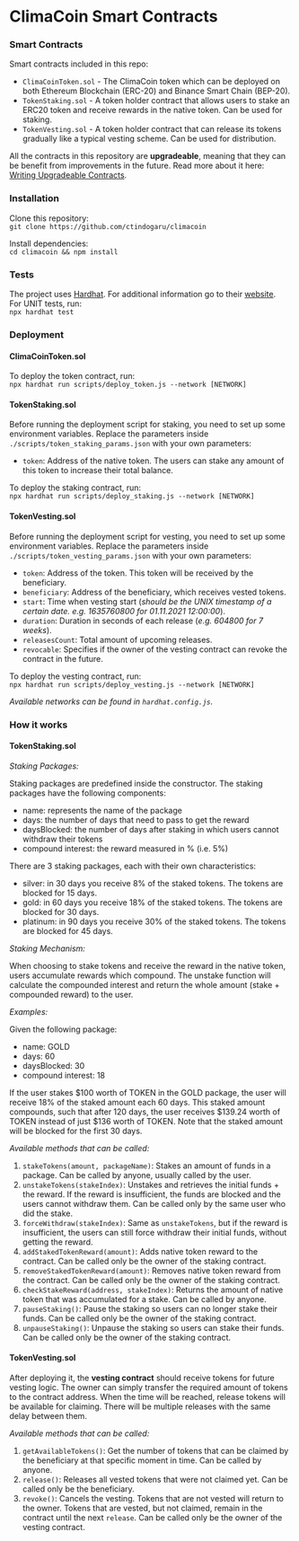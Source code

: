 # ClimaCoin Smart Contracts

### Smart Contracts

Smart contracts included in this repo:
- `ClimaCoinToken.sol` - The ClimaCoin token which can be deployed on both Ethereum Blockchain (ERC-20) and Binance Smart Chain (BEP-20). 
- `TokenStaking.sol` - A token holder contract that allows users to stake an ERC20 token and receive rewards in the native token. Can be used for staking.
- `TokenVesting.sol` - A token holder contract that can release its tokens gradually like a typical vesting scheme. Can be used for distribution.
  
All the contracts in this repository are **upgradeable**, meaning that they can be benefit from improvements in the future. Read more about it here: [Writing Upgradeable Contracts](https://docs.openzeppelin.com/upgrades-plugins/1.x/writing-upgradeable).

### Installation

Clone this repository:  
`git clone https://github.com/ctindogaru/climacoin`

Install dependencies:  
`cd climacoin && npm install`

### Tests

The project uses [Hardhat](https://hardhat.org/). For additional information go to their [website](https://hardhat.org/getting-started/).     
For UNIT tests, run:  
`npx hardhat test`

### Deployment

#### ClimaCoinToken.sol

To deploy the token contract, run:  
`npx hardhat run scripts/deploy_token.js --network [NETWORK]`  

#### TokenStaking.sol

Before running the deployment script for staking, you need to set up some environment variables. Replace the parameters inside `./scripts/token_staking_params.json` with your own parameters:  
- `token`: Address of the native token. The users can stake any amount of this token to increase their total balance.

To deploy the staking contract, run:  
`npx hardhat run scripts/deploy_staking.js --network [NETWORK]`  

#### TokenVesting.sol

Before running the deployment script for vesting, you need to set up some environment variables. Replace the parameters inside `./scripts/token_vesting_params.json` with your own parameters:  
- `token`: Address of the token. This token will be received by the beneficiary.
- `beneficiary`: Address of the beneficiary, which receives vested tokens.
- `start`: Time when vesting start (_should be the UNIX timestamp of a certain date. e.g. 1635760800 for 01.11.2021 12:00:00_).
- `duration`: Duration in seconds of each release (_e.g. 604800 for 7 weeks_).
- `releasesCount`: Total amount of upcoming releases.
- `revocable`: Specifies if the owner of the vesting contract can revoke the contract in the future.

To deploy the vesting contract, run:  
`npx hardhat run scripts/deploy_vesting.js --network [NETWORK]`  

*Available networks can be found in `hardhat.config.js`.*

### How it works

#### TokenStaking.sol

*Staking Packages:*  

Staking packages are predefined inside the constructor. The staking packages have the following components:

- name: represents the name of the package
- days: the number of days that need to pass to get the reward
- daysBlocked: the number of days after staking in which users cannot withdraw their tokens
- compound interest: the reward measured in % (i.e. 5%)

There are 3 staking packages, each with their own characteristics:
- silver: in 30 days you receive 8% of the staked tokens. The tokens are blocked for 15 days.
- gold: in 60 days you receive 18% of the staked tokens. The tokens are blocked for 30 days.
- platinum: in 90 days you receive 30% of the staked tokens. The tokens are blocked for 45 days.

*Staking Mechanism:*  

When choosing to stake tokens and receive the reward in the native token, users accumulate rewards which compound. The unstake function will calculate the compounded interest and return the whole amount (stake + compounded reward) to the user.

*Examples:*  

Given the following package:
- name: GOLD
- days: 60
- daysBlocked: 30
- compound interest: 18

If the user stakes $100 worth of TOKEN in the GOLD package, the user will receive 18% of the staked amount each 60 days. This staked amount compounds, such that after 120 days, the user receives $139.24 worth of TOKEN instead of just $136 worth of TOKEN. Note that the staked amount will be blocked for the first 30 days.

*Available methods that can be called:*

1) `stakeTokens(amount, packageName)`: Stakes an amount of funds in a package. Can be called by anyone, usually called by the user.
2) `unstakeTokens(stakeIndex)`: Unstakes and retrieves the initial funds + the reward. If the reward is insufficient, the funds are blocked and the users cannot withdraw them. Can be called only by the same user who did the stake.
3) `forceWithdraw(stakeIndex)`: Same as `unstakeTokens`, but if the reward is insufficient, the users can still force withdraw their initial funds, without getting the reward.
4) `addStakedTokenReward(amount)`: Adds native token reward to the contract. Can be called only be the owner of the staking contract.
5) `removeStakedTokenReward(amount)`: Removes native token reward from the contract. Can be called only be the owner of the staking contract.
6) `checkStakeReward(address, stakeIndex)`: Returns the amount of native token that was accumulated for a stake. Can be called by anyone.
7) `pauseStaking()`: Pause the staking so users can no longer stake their funds. Can be called only be the owner of the staking contract.
8) `unpauseStaking()`: Unpause the staking so users can stake their funds. Can be called only be the owner of the staking contract.

#### TokenVesting.sol

After deploying it, the **vesting contract** should receive tokens for future vesting logic. The owner can simply transfer the required amount of tokens to the contract address. When the time will be reached, release tokens will be available for claiming. There will be multiple releases with the same delay between them.  

*Available methods that can be called:*

1) `getAvailableTokens()`: Get the number of tokens that can be claimed by the beneficiary at that specific moment in time. Can be called by anyone.
2) `release()`: Releases all vested tokens that were not claimed yet. Can be called only be the beneficiary.
3) `revoke()`: Cancels the vesting. Tokens that are not vested will return to the owner. Tokens that are vested, but not claimed, remain in the contract until the next `release`. Can be called only be the owner of the vesting contract.
